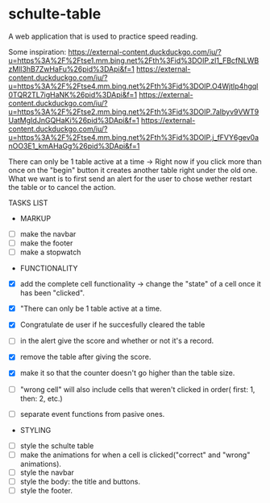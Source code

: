 # schulte-table
A web application that is used to practice speed reading.

Some inspiration:
https://external-content.duckduckgo.com/iu/?u=https%3A%2F%2Ftse1.mm.bing.net%2Fth%3Fid%3DOIP.zl1_FBcfNLWBzMll3hB7ZwHaFu%26pid%3DApi&f=1
https://external-content.duckduckgo.com/iu/?u=https%3A%2F%2Ftse4.mm.bing.net%2Fth%3Fid%3DOIP.O4WjtIp4hgql0TQR2TL7igHaNK%26pid%3DApi&f=1
https://external-content.duckduckgo.com/iu/?u=https%3A%2F%2Ftse2.mm.bing.net%2Fth%3Fid%3DOIP.7aIbyv9VWT9UatMgIdJnGQHaKi%26pid%3DApi&f=1
https://external-content.duckduckgo.com/iu/?u=https%3A%2F%2Ftse4.mm.bing.net%2Fth%3Fid%3DOIP.j_fFVY6gev0anOO3E1_kmAHaGg%26pid%3DApi&f=1

There can only be 1 table active at a time -> Right now if you click more than once on the "begin" button it creates another table right under the old one. What we want is to first send an alert for the user to chose wether restart the table or to cancel the action. 

TASKS LIST 

* MARKUP 
- [ ] make the navbar
- [ ] make the footer
- [ ] make a stopwatch

* FUNCTIONALITY
- [x] add the complete cell functionality -> change the "state" of a cell once it has been "clicked".

- [x] "There can only be 1 table active at a time.
- [x] Congratulate de user if he succesfully cleared the table
- [ ] in the alert give the score and whether or not it's a record. 
- [x] remove the table after giving the score.
- [x] make it so that the counter doesn't go higher than the table size.
- [ ] "wrong cell" will also include cells that weren't clicked in order( first: 1, then: 2, etc.)
- [ ] separate event functions from pasive ones.
* STYLING
- [ ] style the schulte table
- [ ] make the animations for when a cell is clicked("correct" and "wrong" animations).
- [ ] style the navbar
- [ ] style the body: the title and buttons.
- [ ] style the footer.